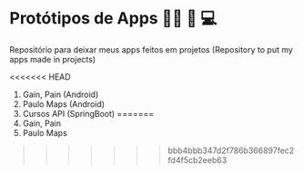 # Protótipos de Apps :man_technologist: :iphone: :computer:

Repositório para deixar meus apps feitos em projetos
(Repository to put my apps made in projects)

<<<<<<< HEAD
1. Gain, Pain (Android)
2. Paulo Maps (Android)
3. Cursos API (SpringBoot)
=======
1. Gain, Pain
2. Paulo Maps
>>>>>>> bbb4bbb347d2f786b366897fec2fd4f5cb2eeb63
